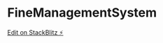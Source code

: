 # FineManagementSystem

[Edit on StackBlitz ⚡️](https://stackblitz.com/edit/stackblitz-starters-y8v7sa)